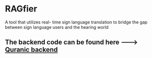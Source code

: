 # RAGfier
<p>A tool that utilizes real- time sign language translation to bridge the gap between sign language users and the hearing world</p>

## The backend code can be found here ---> [Quranic backend](https://github.com/m-inaam/Quranic)
